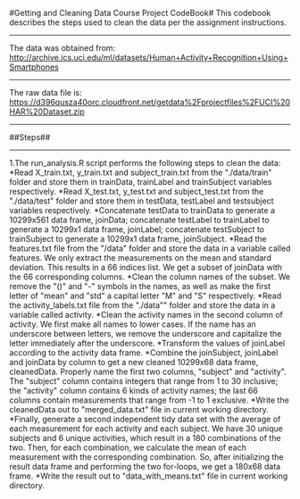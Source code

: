 #Getting and Cleaning Data Course Project CodeBook#
This codebook describes the steps used to clean the data per the assignment instructions. 
***
The data was obtained from:
http://archive.ics.uci.edu/ml/datasets/Human+Activity+Recognition+Using+Smartphones
***
The raw data file is:
https://d396qusza40orc.cloudfront.net/getdata%2Fprojectfiles%2FUCI%20HAR%20Dataset.zip
***
##Steps##
***
1.The run_analysis.R script performs the following steps to clean the data:
  *Read X_train.txt, y_train.txt and subject_train.txt from the "./data/train" folder and store them in trainData, trainLabel and trainSubject variables respectively.
  *Read X_test.txt, y_test.txt and subject_test.txt from the "./data/test" folder and store them in testData, testLabel and testsubject variables respectively.
  *Concatenate testData to trainData to generate a 10299x561 data frame, joinData; concatenate testLabel to trainLabel to generate a 10299x1 data frame, joinLabel; concatenate testSubject to trainSubject to generate a 10299x1 data frame, joinSubject.
  *Read the features.txt file from the "/data" folder and store the data in a variable called features. We only extract the measurements on the mean and standard deviation. This results in a 66 indices list. We get a subset of joinData with the 66 corresponding columns.
  *Clean the column names of the subset. We remove the "()" and "-" symbols in the names, as well as make the first letter of "mean" and "std" a capital letter "M" and "S" respectively.
  *Read the activity_labels.txt file from the "./data"" folder and store the data in a variable called activity.
  *Clean the activity names in the second column of activity. We first make all names to lower cases. If the name has an underscore between letters, we remove the underscore and capitalize the letter immediately after the underscore.
  *Transform the values of joinLabel according to the activity data frame.
  *Combine the joinSubject, joinLabel and joinData by column to get a new cleaned 10299x68 data frame, cleanedData. Properly name the first two columns, "subject" and "activity". The "subject" column contains integers that range from 1 to 30 inclusive; the "activity" column contains 6 kinds of activity names; the last 66 columns contain measurements that range from -1 to 1 exclusive.
  *Write the cleanedData out to "merged_data.txt" file in current working directory.
  *Finally, generate a second independent tidy data set with the average of each measurement for each activity and each subject. We have 30 unique subjects and 6 unique activities, which result in a 180 combinations of the two. Then, for each combination, we calculate the mean of each measurement with the corresponding combination. So, after initializing the result data frame and performing the two for-loops, we get a 180x68 data frame.
  *Write the result out to "data_with_means.txt" file in current working directory. 

